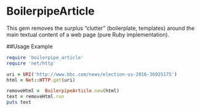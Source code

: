# BoilerpipeArticle
This gem removes the surplus “clutter” (boilerplate, templates) around 
the main textual content of a web page (pure Ruby implementation).

##Usage Example 

```ruby
require 'boilerpipe_article'
require 'net/http'

uri = URI('http://www.bbc.com/news/election-us-2016-36935175')
html = Net::HTTP.get(uri)

removeHtml =  BoilerpipeArticle.new(html)
text = removeHtml.run
puts text
```


